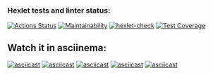 ### Hexlet tests and linter status:
[![Actions Status](https://github.com/semyanskikh-im/php-project-48/actions/workflows/hexlet-check.yml/badge.svg)](https://github.com/semyanskikh-im/php-project-48/actions)
[![Maintainability](https://api.codeclimate.com/v1/badges/c3c045251e58af933a67/maintainability)](https://codeclimate.com/github/semyanskikh-im/php-project-48/maintainability)
[![hexlet-check](https://github.com/semyanskikh-im/php-project-48/actions/workflows/hexlet-check.yml/badge.svg)](https://github.com/semyanskikh-im/php-project-48/actions/workflows/hexlet-check.yml)
[![Test Coverage](https://api.codeclimate.com/v1/badges/c3c045251e58af933a67/test_coverage)](https://codeclimate.com/github/semyanskikh-im/php-project-48/test_coverage)

## Watch it in asciinema:
[![asciicast](https://asciinema.org/a/EbTwhDjAnXnAZoYzo8uT3suA6.svg)](https://asciinema.org/a/EbTwhDjAnXnAZoYzo8uT3suA6)
[![asciicast](https://asciinema.org/a/WyXBBkzR3ko06piTI0UdocLzq.svg)](https://asciinema.org/a/WyXBBkzR3ko06piTI0UdocLzq)
[![asciicast](https://asciinema.org/a/9fBFcpi8cPjA62wZV2TgDxDfH.svg)](https://asciinema.org/a/9fBFcpi8cPjA62wZV2TgDxDfH)
[![asciicast](https://asciinema.org/a/IAZo2orHKgbATFDRRs7wawyDY.svg)](https://asciinema.org/a/IAZo2orHKgbATFDRRs7wawyDY)
[![asciicast](https://asciinema.org/a/C5Ot9P65cUJyTMclBaVq7RyVl.svg)](https://asciinema.org/a/C5Ot9P65cUJyTMclBaVq7RyVl)